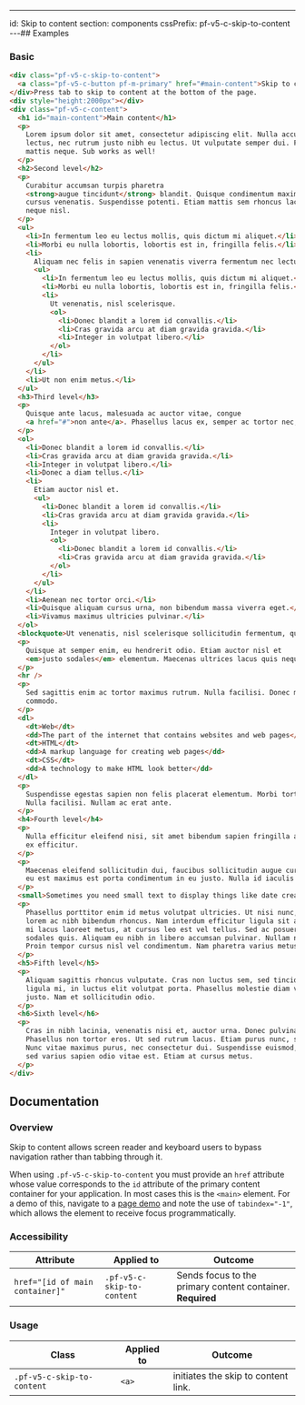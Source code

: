 ---
id: Skip to content
section: components
cssPrefix: pf-v5-c-skip-to-content
---## Examples

### Basic

```html isFullscreen
<div class="pf-v5-c-skip-to-content">
  <a class="pf-v5-c-button pf-m-primary" href="#main-content">Skip to content</a>
</div>Press tab to skip to content at the bottom of the page.
<div style="height:2000px"></div>
<div class="pf-v5-c-content">
  <h1 id="main-content">Main content</h1>
  <p>
    Lorem ipsum dolor sit amet, consectetur adipiscing elit. Nulla accumsan, metus ultrices eleifend gravida, nulla nunc varius
    lectus, nec rutrum justo nibh eu lectus. Ut vulputate semper dui. Fusce erat odio, sollicitudin vel erat vel, interdum
    mattis neque. Sub works as well!
  </p>
  <h2>Second level</h2>
  <p>
    Curabitur accumsan turpis pharetra
    <strong>augue tincidunt</strong> blandit. Quisque condimentum maximus mi, sit amet commodo arcu rutrum id. Proin pretium urna vel
    cursus venenatis. Suspendisse potenti. Etiam mattis sem rhoncus lacus dapibus facilisis. Donec at dignissim dui. Ut et
    neque nisl.
  </p>
  <ul>
    <li>In fermentum leo eu lectus mollis, quis dictum mi aliquet.</li>
    <li>Morbi eu nulla lobortis, lobortis est in, fringilla felis.</li>
    <li>
      Aliquam nec felis in sapien venenatis viverra fermentum nec lectus.
      <ul>
        <li>In fermentum leo eu lectus mollis, quis dictum mi aliquet.</li>
        <li>Morbi eu nulla lobortis, lobortis est in, fringilla felis.</li>
        <li>
          Ut venenatis, nisl scelerisque.
          <ol>
            <li>Donec blandit a lorem id convallis.</li>
            <li>Cras gravida arcu at diam gravida gravida.</li>
            <li>Integer in volutpat libero.</li>
          </ol>
        </li>
      </ul>
    </li>
    <li>Ut non enim metus.</li>
  </ul>
  <h3>Third level</h3>
  <p>
    Quisque ante lacus, malesuada ac auctor vitae, congue
    <a href="#">non ante</a>. Phasellus lacus ex, semper ac tortor nec, fringilla condimentum orci. Fusce eu rutrum tellus.
  </p>
  <ol>
    <li>Donec blandit a lorem id convallis.</li>
    <li>Cras gravida arcu at diam gravida gravida.</li>
    <li>Integer in volutpat libero.</li>
    <li>Donec a diam tellus.</li>
    <li>
      Etiam auctor nisl et.
      <ul>
        <li>Donec blandit a lorem id convallis.</li>
        <li>Cras gravida arcu at diam gravida gravida.</li>
        <li>
          Integer in volutpat libero.
          <ol>
            <li>Donec blandit a lorem id convallis.</li>
            <li>Cras gravida arcu at diam gravida gravida.</li>
          </ol>
        </li>
      </ul>
    </li>
    <li>Aenean nec tortor orci.</li>
    <li>Quisque aliquam cursus urna, non bibendum massa viverra eget.</li>
    <li>Vivamus maximus ultricies pulvinar.</li>
  </ol>
  <blockquote>Ut venenatis, nisl scelerisque sollicitudin fermentum, quam libero hendrerit ipsum, ut blandit est tellus sit amet turpis.</blockquote>
  <p>
    Quisque at semper enim, eu hendrerit odio. Etiam auctor nisl et
    <em>justo sodales</em> elementum. Maecenas ultrices lacus quis neque consectetur, et lobortis nisi molestie.
  </p>
  <hr />
  <p>
    Sed sagittis enim ac tortor maximus rutrum. Nulla facilisi. Donec mattis vulputate risus in luctus. Maecenas vestibulum interdum
    commodo.
  </p>
  <dl>
    <dt>Web</dt>
    <dd>The part of the internet that contains websites and web pages</dd>
    <dt>HTML</dt>
    <dd>A markup language for creating web pages</dd>
    <dt>CSS</dt>
    <dd>A technology to make HTML look better</dd>
  </dl>
  <p>
    Suspendisse egestas sapien non felis placerat elementum. Morbi tortor nisl, suscipit sed mi sit amet, mollis malesuada nulla.
    Nulla facilisi. Nullam ac erat ante.
  </p>
  <h4>Fourth level</h4>
  <p>
    Nulla efficitur eleifend nisi, sit amet bibendum sapien fringilla ac. Mauris euismod metus a tellus laoreet, at elementum
    ex efficitur.
  </p>
  <p>
    Maecenas eleifend sollicitudin dui, faucibus sollicitudin augue cursus non. Ut finibus eleifend arcu ut vehicula. Mauris
    eu est maximus est porta condimentum in eu justo. Nulla id iaculis sapien.
  </p>
  <small>Sometimes you need small text to display things like date created</small>
  <p>
    Phasellus porttitor enim id metus volutpat ultricies. Ut nisi nunc, blandit sed dapibus at, vestibulum in felis. Etiam iaculis
    lorem ac nibh bibendum rhoncus. Nam interdum efficitur ligula sit amet ullamcorper. Etiam tristique, leo vitae porta faucibus,
    mi lacus laoreet metus, at cursus leo est vel tellus. Sed ac posuere est. Nunc ultricies nunc neque, vitae ultricies ex
    sodales quis. Aliquam eu nibh in libero accumsan pulvinar. Nullam nec nisl placerat, pretium metus vel, euismod ipsum.
    Proin tempor cursus nisl vel condimentum. Nam pharetra varius metus non pellentesque.
  </p>
  <h5>Fifth level</h5>
  <p>
    Aliquam sagittis rhoncus vulputate. Cras non luctus sem, sed tincidunt ligula. Vestibulum at nunc elit. Praesent aliquet
    ligula mi, in luctus elit volutpat porta. Phasellus molestie diam vel nisi sodales, a eleifend augue laoreet. Sed nec eleifend
    justo. Nam et sollicitudin odio.
  </p>
  <h6>Sixth level</h6>
  <p>
    Cras in nibh lacinia, venenatis nisi et, auctor urna. Donec pulvinar lacus sed diam dignissim, ut eleifend eros accumsan.
    Phasellus non tortor eros. Ut sed rutrum lacus. Etiam purus nunc, scelerisque quis enim vitae, malesuada ultrices turpis.
    Nunc vitae maximus purus, nec consectetur dui. Suspendisse euismod, elit vel rutrum commodo, ipsum tortor maximus dui,
    sed varius sapien odio vitae est. Etiam at cursus metus.
  </p>
</div>

```

## Documentation

### Overview

Skip to content allows screen reader and keyboard users to bypass navigation rather than tabbing through it.

When using `.pf-v5-c-skip-to-content` you must provide an `href` attribute whose value corresponds to the `id` attribute of the primary content container for your application. In most cases this is the `<main>` element. For a demo of this, navigate to a [page demo](/components/page/html-demos) and note the use of `tabindex="-1"`, which allows the element to receive focus programmatically.

### Accessibility

| Attribute | Applied to | Outcome |
| -- | -- | -- |
| `href="[id of main container]"` | `.pf-v5-c-skip-to-content` | Sends focus to the primary content container. **Required** |

### Usage

| Class | Applied to | Outcome |
| -- | -- | -- |
| `.pf-v5-c-skip-to-content` | `<a>` |  initiates the skip to content link. |
